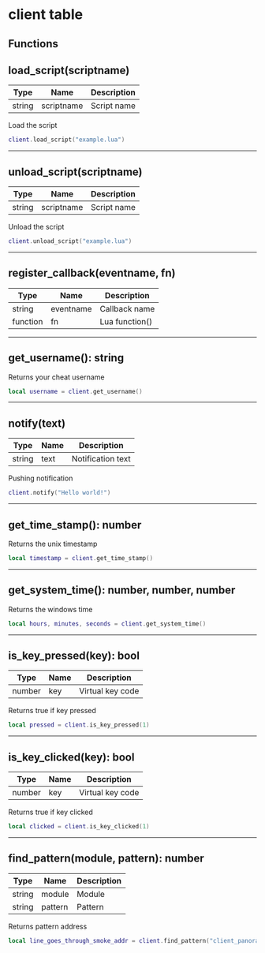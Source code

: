 # client table

## Functions

## **load_script(scriptname)**

Type | Name | Description
------------ | ------------- | ------------
string | scriptname | Script name

Load the script
```lua
client.load_script("example.lua")
```

---

## **unload_script(scriptname)**

Type | Name | Description
------------ | ------------- | ------------
string | scriptname | Script name

Unload the script
```lua
client.unload_script("example.lua")
```

---

## **register_callback(eventname, fn)**
Type | Name | Description
------------ | ------------- | ------------
string | eventname | Callback name
function | fn | Lua function()

---

## **get_username()**: string

Returns your cheat username
```lua
local username = client.get_username()
```
---

## **notify(text)**
Type | Name | Description
------------ | ------------- | ------------
string | text | Notification text

Pushing notification
```lua
client.notify("Hello world!")
```
---

## **get_time_stamp()**: number

Returns the unix timestamp
```lua
local timestamp = client.get_time_stamp()
```
---

## **get_system_time()**: number, number, number

Returns the windows time
```lua
local hours, minutes, seconds = client.get_system_time()
```
---

## **is_key_pressed(key)**: bool
Type | Name | Description
------------ | ------------- | ------------
number | key | Virtual key code

Returns true if key pressed
```lua
local pressed = client.is_key_pressed(1)
```
---

## **is_key_clicked(key)**: bool
Type | Name | Description
------------ | ------------- | ------------
number | key | Virtual key code

Returns true if key clicked
```lua
local clicked = client.is_key_clicked(1)
```
---

## **find_pattern(module, pattern)**: number
Type | Name | Description
------------ | ------------- | ------------
string | module | Module
string | pattern | Pattern

Returns pattern address
```lua
local line_goes_through_smoke_addr = client.find_pattern("client_panorama.dll", "55 8B EC 83 EC 08 8B 15 ? ? ? ? 0F 57 C0")
```